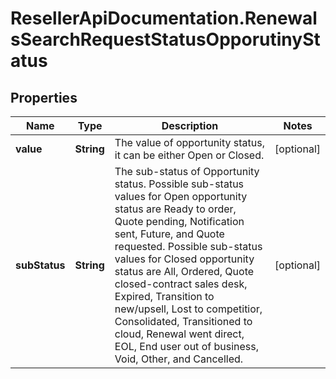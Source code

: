 # ResellerApiDocumentation.RenewalsSearchRequestStatusOpporutinyStatus

## Properties

Name | Type | Description | Notes
------------ | ------------- | ------------- | -------------
**value** | **String** | The value of opportunity status, it can be either Open or Closed. | [optional] 
**subStatus** | **String** | The sub-status of Opportunity status. Possible sub-status values for Open opportunity status are Ready to order, Quote pending, Notification sent, Future, and Quote requested. Possible sub-status values for Closed opportunity status are All, Ordered, Quote closed-contract sales desk, Expired, Transition to new/upsell, Lost to competitior, Consolidated, Transitioned to cloud, Renewal went direct, EOL, End user out of business, Void, Other, and Cancelled. | [optional] 


